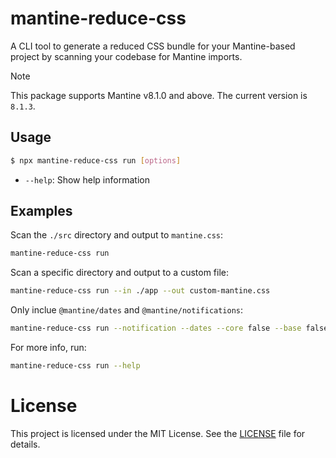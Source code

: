 # mantine-reduce-css

A CLI tool to generate a reduced CSS bundle for your Mantine-based project by scanning your codebase for Mantine imports.

> [!NOTE]
> This package supports Mantine v8.1.0 and above.
> The current version is `8.1.3`.

## Usage

```sh
$ npx mantine-reduce-css run [options]
```

- `--help`: Show help information

## Examples

Scan the `./src` directory and output to `mantine.css`:

```sh
mantine-reduce-css run
```

Scan a specific directory and output to a custom file:

```sh
mantine-reduce-css run --in ./app --out custom-mantine.css
```

Only inclue `@mantine/dates` and `@mantine/notifications`:

```sh
mantine-reduce-css run --notification --dates --core false --base false
```

For more info, run:

```sh
mantine-reduce-css run --help
```

# License

This project is licensed under the MIT License. See the [LICENSE](LICENSE) file for details.
